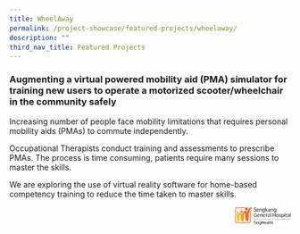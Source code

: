 ```yaml
---
title: WheelAway
permalink: /project-showcase/featured-projects/wheelaway/
description: ""
third_nav_title: Featured Projects
---
```

### Augmenting a virtual powered mobility aid (PMA) simulator for training new users to operate a motorized scooter/wheelchair in the community safely

Increasing number of people face mobility limitations that requires personal mobility aids (PMAs) to commute independently. 

Occupational Therapists conduct training and assessments to prescribe PMAs. The process is time consuming, patients require many sessions to master the skills.

We are exploring the use of virtual reality software for home-based competency training to reduce the time taken to master skills. 

<img style="width:20%" src="/images/skgh-logo.png" align="right">
